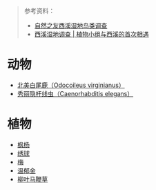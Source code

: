 > 参考资料：
>
> - [自然之友西溪湿地鸟类调查](https://mp.weixin.qq.com/s/Xt0kEXCTGsFuuyxOElNRmA)
> - [西溪湿地调查 | 植物小组与西溪的首次相遇](https://mp.weixin.qq.com/s/Ei7yFmTLwmtn4Yej0qaiEQ)

# 动物

- [北美白尾鹿（Odocoileus virginianus）](https://en.wikipedia.org/wiki/White-tailed_deer)
- [秀丽隐杆线虫（Caenorhabditis elegans）](https://en.wikipedia.org/wiki/Caenorhabditis_elegans)



# 植物

- [枫杨](https://baike.baidu.com/item/%E6%9E%AB%E6%9D%A8/1548090)
- [绣球](https://baike.baidu.com/item/%E7%BB%A3%E7%90%83/4639080)
- [梅](https://baike.baidu.com/item/%E6%A2%85/5615328)
- [温郁金](https://baike.baidu.com/item/%E6%B8%A9%E9%83%81%E9%87%91/5232627)
- [柳叶马鞭草](https://baike.baidu.com/item/%E6%9F%B3%E5%8F%B6%E9%A9%AC%E9%9E%AD%E8%8D%89)
